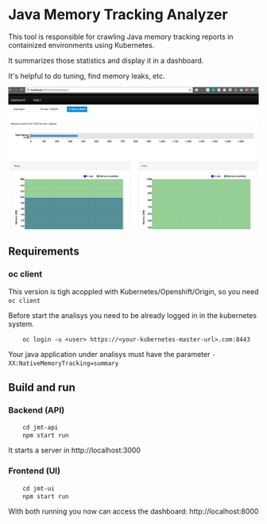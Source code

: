 # Java Memory Tracking Analyzer

This tool is responsible for crawling Java memory tracking reports in containized environments using Kubernetes. 

It summarizes those statistics and display it in a dashboard.

It's helpful to do tuning, find memory leaks, etc.

![Java Memory Tracking Dashboard](doc/dashboard.png "Java Memory Tracking Dashboard")

## Requirements

### oc client

This version is tigh acoppled with Kubernetes/Openshift/Origin, so you need `oc client`

Before start the analisys you need to be already logged in in the kubernetes system.

```
    oc login -u <user> https://<your-kubernetes-master-url>.com:8443
```

Your java application under analisys must have the parameter `-XX:NativeMemoryTracking=summary` 

## Build and run

### Backend (API)

```
    cd jmt-api
    npm start run 
```

It starts a server in http://localhost:3000

### Frontend (UI)

```
    cd jmt-ui
    npm start run 
```

With both running you now can access the dashboard: http://localhost:8000

